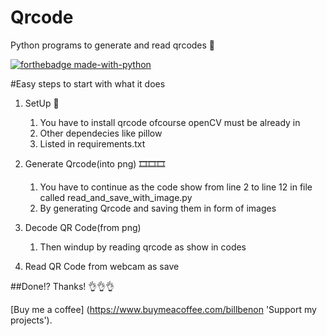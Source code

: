 # Qrcode
Python programs to generate and read qrcodes 💯

[![forthebadge made-with-python](http://ForTheBadge.com/images/badges/made-with-python.svg)](https://www.python.org/)

#Easy steps to start with what it does
1. SetUp 🎡
    1. You have to install qrcode ofcourse openCV must be already in
    2. Other dependecies like pillow
    3. Listed  in requirements.txt

2. Generate Qrcode(into png) 🎞🎞🎞
    1. You have to continue as the code show from line 2 to line 12 in file called read_and_save_with_image.py
    2. By generating Qrcode and saving them in form of images
3. Decode QR Code(from png)
    1. Then windup by reading qrcode as show in codes

4. Read QR Code from webcam as save

##Done!? Thanks! 👌👌👌

[Buy me a coffee] (https://www.buymeacoffee.com/billbenon 'Support my projects').